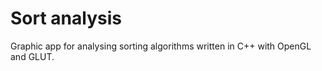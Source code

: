 # Sort analysis

Graphic app for analysing sorting algorithms  written in C++ with OpenGL and GLUT. 


